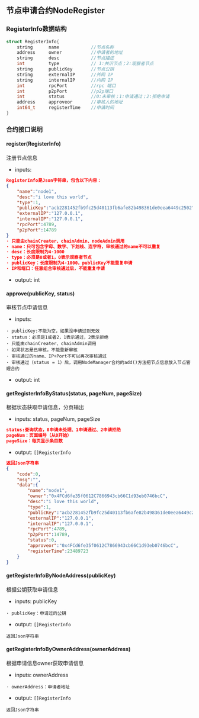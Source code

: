 ## 节点申请合约NodeRegister

### RegisterInfo数据结构

```c++
struct RegisterInfo{
    string      name			//节点名称
    address     owner           //申请者的地址
    string      desc			//节点描述
    int         type	        // 1:共识节点；2:观察者节点
    string      publicKey 		//节点公钥
    string      externalIP    	//外网 IP
    string      internalIP		//内网 IP
    int         rpcPort			//rpc 端口
    int         p2pPort 		//p2p端口
    int         status          //0:未审核；1:申请通过；2:拒绝申请
    address     approveor       //审核人的地址
    int64_t     registerTime	//申请时间	
}
```

### 合约接口说明

#### register(RegisterInfo)

注册节点信息

- inputs: 

```json
RegisterInfo是Json字符串，包含以下内容：
{
    "name":"node1",
    "desc":"i love this world",
    "type":1,
    "publicKey":"acb2281452fb9fc25d40113fb6afe82b498361de0eea6449c2502",
    "externalIP":"127.0.0.1",
    "internalIP":"127.0.0.1",
    "rpcPort":4789,
    "p2pPort":14789
}
· 只能由chainCreater、chainAdmin、nodeAdmin调用
· name：只可包含字母、数字、下划线、连字符，审核通过的name不可以重复
· desc：长度限制为4-1000
· type：必须是0或者1，0表示观察者节点
· publicKey：长度限制为4-1000，publicKey不能重复申请
· IP和端口：任意组合审核通过后，不能重复申请
```

- output: int

#### approve(publicKey, status)

审核节点申请信息

- inputs: 

```
· publicKey:不能为空，如果没申请过则无效
· status：必须是1或者2，1表示通过，2表示拒绝
· 只能由chainCreater、chainAdmin调用
· 如果状态是已审核，不能重新审核
· 审核通过的name、IP+Port不可以再次审核通过
· 审核通过（status = 1）后，调用NodeManager合约的add()方法把节点信息放入节点管理合约
```

- output: int

#### getRegisterInfoByStatus(status, pageNum, pageSize)

根据状态获取申请信息，分页输出

- inputs: status, pageNum, pageSize

```json
status:查询状态，0申请未处理、1申请通过、2申请拒绝
pageNum：页面编号（从0开始）
pageSize：每页显示条目数
```

- output: `[]RegisterInfo`

```json
返回Json字符串 
{
	"code":0,
    "msg":"",
    "data":{
    	"name":"node1",
    	"owner":"0x4FCd6fe35f0612C7866943cb66C1d93eb0746bcC",
    	"desc":"i love this world",
    	"type":1,
        "publicKey":"acb2281452fb9fc25d40113fb6afe82b498361de0eea6449c2502",
    	"externalIP":"127.0.0.1",
    	"internalIP":"127.0.0.1",
    	"rpcPort":4789,
    	"p2pPort":14789,
    	"status":0,
        "approveor":"0x4FCd6fe35f0612C7866943cb66C1d93eb0746bcC",
        "registerTime":23489723
    }
}
```

#### getRegisterInfoByNodeAddress(publicKey)

根据公钥获取申请信息

- inputs: publicKey

```
· publicKey：申请过的公钥
```

- output: `[]RegisterInfo`

```
返回Json字符串
```

#### getRegisterInfoByOwnerAddress(ownerAddress)

根据申请信息owner获取申请信息

- inputs: ownerAddress

```
· ownerAddress：申请者地址
```

- output: `[]RegisterInfo`

```
返回Json字符串
```
